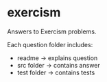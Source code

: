 # exercism
Answers to Exercism problems.

Each question folder includes:
- readme -> explains question
- src folder -> contains answer
- test folder -> contains tests
